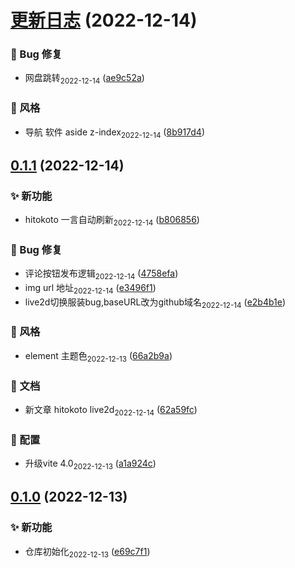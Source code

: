 # [更新日志](https://github.com/tomiaa12/kyx/compare/0.1.1...更新日志) (2022-12-14)


### 🐛 Bug 修复

* 网盘跳转<sub style="color: var(--vp-c-gray)">2022-12-14</sub> ([ae9c52a](https://github.com/tomiaa12/kyx/commit/ae9c52a9fcb4a79d12d06527c07a055525f2bf49))


### 💄 风格

* 导航 软件 aside z-index<sub style="color: var(--vp-c-gray)">2022-12-14</sub> ([8b917d4](https://github.com/tomiaa12/kyx/commit/8b917d40caf5b95db5e6e5bd6ddafacc350545e9))



## [0.1.1](https://github.com/tomiaa12/kyx/compare/0.1.0...0.1.1) (2022-12-14)


### ✨ 新功能

* hitokoto 一言自动刷新<sub style="color: var(--vp-c-gray)">2022-12-14</sub> ([b806856](https://github.com/tomiaa12/kyx/commit/b806856bcc795311b253e69c47b12c20c681c938))


### 🐛 Bug 修复

* 评论按钮发布逻辑<sub style="color: var(--vp-c-gray)">2022-12-14</sub> ([4758efa](https://github.com/tomiaa12/kyx/commit/4758efa47ae5d102ab7e60eaa1c2b3fa1be1e9a5))
* img url 地址<sub style="color: var(--vp-c-gray)">2022-12-14</sub> ([e3496f1](https://github.com/tomiaa12/kyx/commit/e3496f1db7129aa2cbcf5cde5afba3281c48d2f7))
* live2d切换服装bug,baseURL改为github域名<sub style="color: var(--vp-c-gray)">2022-12-14</sub> ([e2b4b1e](https://github.com/tomiaa12/kyx/commit/e2b4b1ef2e3d4b4dc0881dc819facaaa36df2bf7))


### 💄 风格

* element 主题色<sub style="color: var(--vp-c-gray)">2022-12-13</sub> ([66a2b9a](https://github.com/tomiaa12/kyx/commit/66a2b9a4a29f1cfa4b9a1134f3b3a776936798f5))


### 📝 文档

* 新文章 hitokoto live2d<sub style="color: var(--vp-c-gray)">2022-12-14</sub> ([62a59fc](https://github.com/tomiaa12/kyx/commit/62a59fc090125a50c17e75f794cc091e299edac6))


### 🔧 配置

* 升级vite 4.0<sub style="color: var(--vp-c-gray)">2022-12-13</sub> ([a1a924c](https://github.com/tomiaa12/kyx/commit/a1a924cd7be9041c29b4ca3601a8ef031417a58d))



## [0.1.0](https://github.com/tomiaa12/kyx/compare/e69c7f1a33a28ae44846ca1103ac3496ac18e9c9...0.1.0) (2022-12-13)


### ✨ 新功能

* 仓库初始化<sub style="color: var(--vp-c-gray)">2022-12-13</sub> ([e69c7f1](https://github.com/tomiaa12/kyx/commit/e69c7f1a33a28ae44846ca1103ac3496ac18e9c9))



